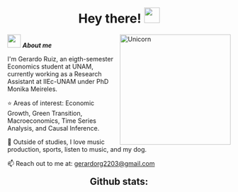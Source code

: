 <h1 align="center"><b>Hey there! </b><img src="https://media.giphy.com/media/hvRJCLFzcasrR4ia7z/giphy.gif" width="35"></h1>

<img align="right" width="250px" alt="Unicorn" src="https://media4.giphy.com/media/v1.Y2lkPTc5MGI3NjExcWR4Mzhla2pvenJoZzY4dzBnMWQyaHJ3d3k5eXFiOXg1amg0ZjQwNiZlcD12MV9pbnRlcm5hbF9naWZfYnlfaWQmY3Q9Zw/CuuSHzuc0O166MRfjt/giphy.webp" />


<img src="https://media3.giphy.com/media/v1.Y2lkPTc5MGI3NjExNGpkcHdvMTl6bjFlY3FmM24wZWVzeG5wZndmYXExaGJ4Ymg1cDBmYSZlcD12MV9pbnRlcm5hbF9naWZfYnlfaWQmY3Q9cw/zq4TDUWJ9y968/giphy.webp" width="30px">&nbsp;***About me*** 


I'm Gerardo Ruiz, an eigth-semester Economics student at UNAM, currently working as a Research Assistant at IIEc-UNAM under PhD Monika Meireles.
  
⭐ Areas of interest: Economic Growth, Green Transition, Macroeconomics, Time Series Analysis, and Causal Inference.

👀 Outside of studies, I love music production, sports, listen to music, and my dog.

📫 Reach out to me at: <a href="mailto:gerardorg2203@gmail.com">gerardorg2203@gmail.com</a>

<h2 align="center" style="margin: 5px 10px;">Github stats:</h2> 

</div>
